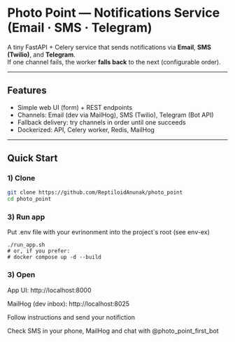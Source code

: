 # Photo Point — Notifications Service (Email · SMS · Telegram)

A tiny FastAPI + Celery service that sends notifications via **Email**, **SMS (Twilio)**, and **Telegram**.  
If one channel fails, the worker **falls back** to the next (configurable order).

---

## Features
- Simple web UI (form) + REST endpoints
- Channels: Email (dev via MailHog), SMS (Twilio), Telegram (Bot API)
- Fallback delivery: try channels in order until one succeeds
- Dockerized: API, Celery worker, Redis, MailHog

---

## Quick Start

### 1) Clone
```bash
git clone https://github.com/ReptiloidAnunak/photo_point
cd photo_point
```
### 3) Run app
Put .env file with your evrinonment into the project`s root (see env-ex)

```
./run_app.sh
# or, if you prefer:
# docker compose up -d --build
```

### 3) Open

App UI: http://localhost:8000

MailHog (dev inbox): http://localhost:8025

Follow instructions and send your notifiction

Сheck SMS in your phone, MailHog and chat with @photo_point_first_bot